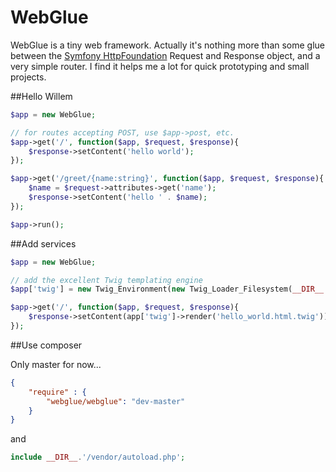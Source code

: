 WebGlue
=======

WebGlue is a tiny web framework. Actually it's nothing more than some glue between the
[Symfony HttpFoundation](https://github.com/symfony/HttpFoundation) Request and Response object, and a very simple
router. I find it helps me a lot for quick prototyping and small projects.

##Hello Willem

```php
$app = new WebGlue;

// for routes accepting POST, use $app->post, etc.
$app->get('/', function($app, $request, $response){
    $response->setContent('hello world');
});

$app->get('/greet/{name:string}', function($app, $request, $response){
    $name = $request->attributes->get('name');
    $response->setContent('hello ' . $name);
});

$app->run();
```

##Add services

```php
$app = new WebGlue;

// add the excellent Twig templating engine
$app['twig'] = new Twig_Environment(new Twig_Loader_Filesystem(__DIR__.'/templates'));

$app->get('/', function($app, $request, $response){
    $response->setContent(app['twig']->render('hello_world.html.twig'));
});
```

##Use composer

Only master for now...

```json
{
    "require" : {
        "webglue/webglue": "dev-master"
    }
}
```

and 

```php
include __DIR__.'/vendor/autoload.php';
```
